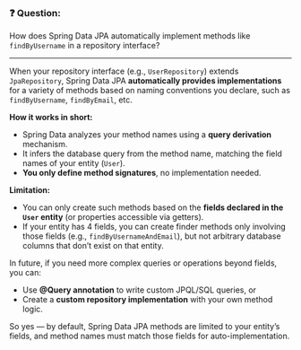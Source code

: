 ### ❓ Question:
How does Spring Data JPA automatically implement methods like `findByUsername` in a repository interface?

---

When your repository interface (e.g., `UserRepository`) extends `JpaRepository`, Spring Data JPA **automatically provides implementations** for a variety of methods based on naming conventions you declare, such as `findByUsername`, `findByEmail`, etc.

**How it works in short:**
- Spring Data analyzes your method names using a **query derivation** mechanism.
- It infers the database query from the method name, matching the field names of your entity (`User`).
- **You only define method signatures**, no implementation needed.

**Limitation:**
- You can only create such methods based on the **fields declared in the `User` entity** (or properties accessible via getters).
- If your entity has 4 fields, you can create finder methods only involving those fields (e.g., `findByUsernameAndEmail`), but not arbitrary database columns that don’t exist on that entity.

In future, if you need more complex queries or operations beyond fields, you can:
- Use **@Query annotation** to write custom JPQL/SQL queries, or
- Create a **custom repository implementation** with your own method logic.

So yes — by default, Spring Data JPA methods are limited to your entity’s fields, and method names must match those fields for auto-implementation.
